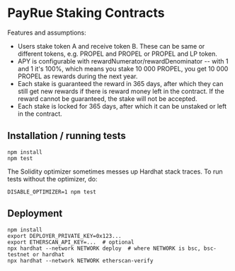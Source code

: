 PayRue Staking Contracts
========================

Features and assumptions:
- Users stake token A and receive token B. These can be same or different tokens, e.g. PROPEL and PROPEL or PROPEL
  and LP token.
- APY is configurable with rewardNumerator/rewardDenominator -- with 1 and 1 it's 100%, which means
  you stake 10 000 PROPEL, you get 10 000 PROPEL as rewards during the next year.
- Each stake is guaranteed the reward in 365 days, after which they can still get new rewards if
  there is reward money left in the contract. If the reward cannot be guaranteed, the stake will not be accepted.
- Each stake is locked for 365 days, after which it can be unstaked or left in the contract.

Installation / running tests
----------------------------

```
npm install
npm test
```

The Solidity optimizer sometimes messes up Hardhat stack traces. To run tests without the optimizer, do:

```
DISABLE_OPTIMIZER=1 npm test
```

Deployment
----------

```
npm install
export DEPLOYER_PRIVATE_KEY=0x123...
export ETHERSCAN_API_KEY=...  # optional
npx hardhat --network NETWORK deploy  # where NETWORK is bsc, bsc-testnet or hardhat
npx hardhat --network NETWORK etherscan-verify
```